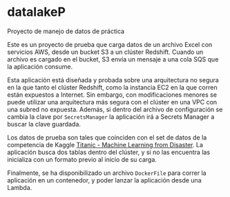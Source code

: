 # datalakeP
Proyecto de manejo de datos de práctica

Este es un proyecto de prueba que carga datos de un archivo Excel con servicios AWS, desde un bucket S3 a un clúster Redshift. Cuando un archivo es cargado en el bucket, S3 envía un mensaje a una cola SQS que la aplicación consume. 

Esta aplicación está diseñada y probada sobre una arquitectura no segura en la que tanto el clúster Redshift, como la instancia EC2 en la que corren están expuestos a Internet. Sin embargo, con modificaciones menores se puede utilizar una arquitectura más segura con el clúster en una VPC con una subred no expuesta. Además, si dentro del archivo de configuración se cambia la clave por ```SecretsManager``` la aplicación irá a Secrets Manager a buscar la clave guardada.

Los datos de prueba son tales que coinciden con el set de datos de la competencia de Kaggle [Titanic - Machine Learning from Disaster](https://www.kaggle.com/competitions/titanic/data). La aplicación busca dos tablas dentro del clúster, y si no las encuentra las inicializa con un formato previo al inicio de su carga.

Finalmente, se ha disponibilizado un archivo ```DockerFile``` para correr la aplicación en un contenedor, y poder lanzar la aplicación desde una Lambda.